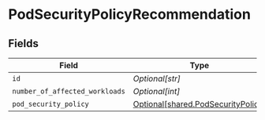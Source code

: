 # PodSecurityPolicyRecommendation


## Fields

| Field                                                                          | Type                                                                           | Required                                                                       | Description                                                                    |
| ------------------------------------------------------------------------------ | ------------------------------------------------------------------------------ | ------------------------------------------------------------------------------ | ------------------------------------------------------------------------------ |
| `id`                                                                           | *Optional[str]*                                                                | :heavy_minus_sign:                                                             | N/A                                                                            |
| `number_of_affected_workloads`                                                 | *Optional[int]*                                                                | :heavy_minus_sign:                                                             | N/A                                                                            |
| `pod_security_policy`                                                          | [Optional[shared.PodSecurityPolicy]](../../models/shared/podsecuritypolicy.md) | :heavy_minus_sign:                                                             | N/A                                                                            |